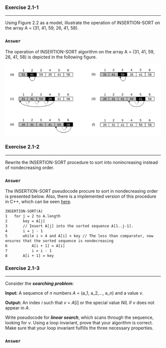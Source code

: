 ### Exercise 2.1-1
***
Using Figure 2.2 as a model, illustrate the operation of INSERTION-SORT on the array A = (31, 41, 59, 26, 41, 58).

### `Answer`
The operation of INSERTION-SORT algorithm on the array A = (31, 41, 59, 26, 41, 58) is depicted in the following figure.

<p align="center">
    <img src="../Images/CLRS_2-1-1.png" alt="Insertion sort operation on array A">
</p>

### Exercise 2.1-2
***
Rewrite the INSERTION-SORT procedure to sort into nonincreasing instead of nondecreasing order.

### `Answer`
The INSERTION-SORT pseudocode procure to sort in nondecreasing order is presented below. Also, there is a implemented version of this procedure in C++, which
can be seen <a href="https://github.com/nicowxd/CLRS/blob/master/Algorithms/insertionSortNonDecreasing.cpp">here</a>.

```
INSERTION-SORT(A)
1   for j = 2 to A.length
2       key = A[j]
3       // Insert A[j] into the sorted sequence A[1..j-1].
4       i = j - 1
5       while i > 4 and A[i] < key // The less than comparator, now ensures that the sorted sequence is nondecreasing
6           A[i + 1] = A[i]
7           i = i - 1
8       A[i + 1] = key 
```
### Exercise 2.1-3
***
Consider the **_searching problem:_**

**Input:** A sequence of *n* numbers *A* = (a_1, a_2,..., a_n) and a value *v*.

**Output:** An index *i* such that *v* = *A*[*i*] or the special value *NIL* if *v* does not appear in *A*.

Write pseudocode for **_linear search_**, which scans through the sequence, looking for *v*. Using a loop invariant, prove that your algorithm is correct. Make sure that your loop invariant fulfills the three necessary properties.

### `Answer`
